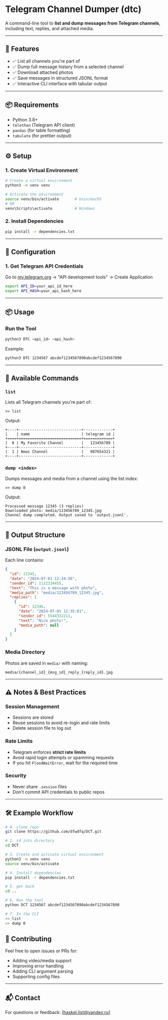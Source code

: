 # Telegram Channel Dumper (dtc)

A command-line tool to **list and dump messages from Telegram channels**, including text, replies, and attached media.

---

## 🚀 Features

- ✅ List all channels you're part of  
- ✅ Dump full message history from a selected channel  
- ✅ Download attached photos  
- ✅ Save messages in structured JSONL format  
- ✅ Interactive CLI interface with tabular output  

---

## 📦 Requirements

- Python 3.8+
- `telethon` (Telegram API client)
- `pandas` (for table formatting)
- `tabulate` (for prettier output)

---

## ⚙️ Setup

### 1. Create Virtual Environment
```bash
# Create a virtual environment
python3 -m venv venv

# Activate the environment
source venv/bin/activate       # Unix/macOS
# OR
venv\Scripts\activate          # Windows
```

### 2. Install Dependencies
```bash
pip install -r dependencies.txt
```

---

## 🔐 Configuration

### 1. Get Telegram API Credentials
Go to [my.telegram.org](https://my.telegram.org) → "API development tools" → Create Application

```bash
export API_ID=your_api_id_here
export API_HASH=your_api_hash_here
```

---

## 📦 Usage

### Run the Tool

```bash
python3 DTC <api_id> <api_hash>
```

Example:

```bash
python3 DTC 1234567 abcdef1234567890abcdef1234567890
```

---

## 🧪 Available Commands

### `list`  
Lists all Telegram channels you're part of:

```
>> list
```

Output:
```
+----+----------------------------+-------------+
|    | name                       | telegram id |
+====+============================+=============+
|  0 | My Favorite Channel        |   123456789 |
+----+----------------------------+-------------+
|  1 | News Channel               |   987654321 |
+----+----------------------------+-------------+
```

### `dump <index>`  
Dumps messages and media from a channel using the list index:

```
>> dump 0
```

Output:
```
Processed message 12345 (3 replies)
Downloaded photo: media/123456789_12345.jpg
Channel dump completed. Output saved to 'output.jsonl'.
```

---

## 📁 Output Structure

### JSONL File (`output.jsonl`)
Each line contains:

```json
{
  "id": 12345,
  "date": "2024-07-01 12:34:56",
  "sender_id": 1122334455,
  "text": "This is a message with photo",
  "media_path": "media/123456789_12345.jpg",
  "replies": [
    {
      "id": 12346,
      "date": "2024-07-01 12:35:01",
      "sender_id": 5544332211,
      "text": "Nice photo!",
      "media_path": null
    }
  ]
}
```

### Media Directory

Photos are saved in `media/` with naming:

```
media/{channel_id}_{msg_id}_reply_{reply_id}.jpg
```

---

## ⚠️ Notes & Best Practices

### Session Management
- Sessions are stored 
- Reuse sessions to avoid re-login and rate limits
- Delete session file to log out

### Rate Limits
- Telegram enforces **strict rate limits**
- Avoid rapid login attempts or spamming requests
- If you hit `FloodWaitError`, wait for the required time

### Security
- Never share `.session` files
- Don't commit API credentials to public repos

---

## 🛠 Example Workflow

```bash
# 0. clone repo
git clone https://github.com/dfwdfq/DCT.git

# 1. cd into directory
cd DCT

# 3. Create and activate virtual environment
python3 -m venv venv
source venv/bin/activate

# 4. Install dependencies
pip install -r dependencies.txt

# 5. get back
cd ..

# 6. Run the tool
python DCT 1234567 abcdef1234567890abcdef1234567890

# 7. In the CLI
>> list
>> dump 0
```




## 🤝 Contributing

Feel free to open issues or PRs for:
- Adding video/media support
- Improving error handling
- Adding CLI argument parsing
- Supporting config files

---

## 📬 Contact

For questions or feedback: [haskel.list@yandex.ru]

